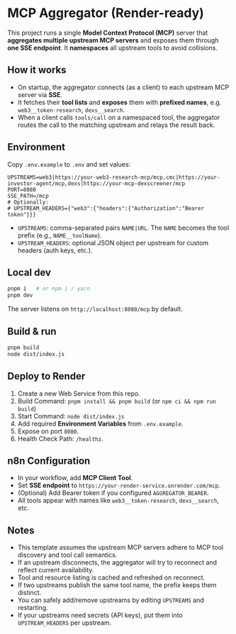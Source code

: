 # MCP Aggregator (Render-ready)

This project runs a single **Model Context Protocol (MCP)** server that **aggregates multiple upstream MCP servers**
and exposes them through **one SSE endpoint**. It **namespaces** all upstream tools to avoid collisions.

## How it works
- On startup, the aggregator connects (as a client) to each upstream MCP server via **SSE**.
- It fetches their **tool lists** and **exposes** them with **prefixed names**, e.g. `web3__token-research`, `dexs__search`.
- When a client calls `tools/call` on a namespaced tool, the aggregator routes the call to the matching upstream and relays the result back.

## Environment
Copy `.env.example` to `.env` and set values:

```env
UPSTREAMS=web3|https://your-web3-research-mcp/mcp,cmc|https://your-investor-agent/mcp,dexs|https://your-mcp-dexscreener/mcp
PORT=8080
SSE_PATH=/mcp
# Optionally:
# UPSTREAM_HEADERS={"web3":{"headers":{"Authorization":"Bearer token"}}}
```

- `UPSTREAMS`: comma-separated pairs `NAME|URL`. The `NAME` becomes the tool prefix (e.g., `NAME__toolName`).
- `UPSTREAM_HEADERS`: optional JSON object per upstream for custom headers (auth keys, etc.).

## Local dev
```bash
pnpm i   # or npm i / yarn
pnpm dev
```

The server listens on `http://localhost:8080/mcp` by default.

## Build & run
```bash
pnpm build
node dist/index.js
```

## Deploy to Render
1. Create a new Web Service from this repo.
2. Build Command: `pnpm install && pnpm build` (or `npm ci && npm run build`)
3. Start Command: `node dist/index.js`
4. Add required **Environment Variables** from `.env.example`.
5. Expose on port `8080`.
6. Health Check Path: `/healthz`.

## n8n Configuration
- In your workflow, add **MCP Client Tool**.
- Set **SSE endpoint** to `https://your-render-service.onrender.com/mcp`.
- (Optional) Add Bearer token if you configured `AGGREGATOR_BEARER`.
- All tools appear with names like `web3__token-research`, `dexs__search`, etc.

## Notes
- This template assumes the upstream MCP servers adhere to MCP tool discovery and tool call semantics.
- If an upstream disconnects, the aggregator will try to reconnect and reflect current availability.
- Tool and resource listing is cached and refreshed on reconnect.
- If two upstreams publish the same tool name, the prefix keeps them distinct.
- You can safely add/remove upstreams by editing `UPSTREAMS` and restarting.
- If your upstreams need secrets (API keys), put them into `UPSTREAM_HEADERS` per upstream.
